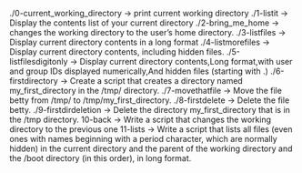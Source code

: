 ./0-current_working_directory -> print current working directory
./1-listit -> Display the contents list of your current directory
./2-bring_me_home -> changes the working directory to the user’s home directory.
./3-listfiles -> Display current directory contents in a long format
./4-listmorefiles -> Display current directory contents, including hidden files.
./5-listfilesdigitonly -> Display current directory contents,Long format,with user and group IDs displayed numerically,And hidden files (starting with .)
./6-firstdirectory -> Create a script that creates a directory named my_first_directory in the /tmp/ directory.
./7-movethatfile -> Move the file betty from /tmp/ to /tmp/my_first_directory.
./8-firstdelete -> Delete the file betty.
./9-firstdirdeletion -> Delete the directory my_first_directory that is in the /tmp directory.
10-back -> Write a script that changes the working directory to the previous one
11-lists -> Write a script that lists all files (even ones with names beginning with a period character, which are normally hidden) in the current directory and the parent of the working directory and the /boot directory (in this order), in long format.

